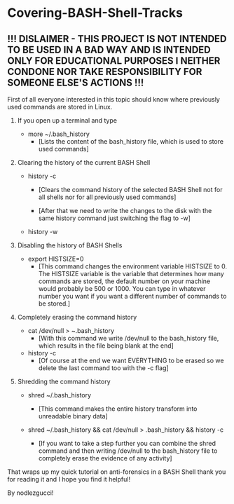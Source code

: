 # Covering-BASH-Shell-Tracks

## !!! DISLAIMER - THIS PROJECT IS NOT INTENDED TO BE USED IN A BAD WAY AND IS INTENDED ONLY FOR EDUCATIONAL PURPOSES I NEITHER CONDONE NOR TAKE RESPONSIBILITY FOR SOMEONE ELSE'S ACTIONS !!!

First of all everyone interested in this topic should know where previously used commands are stored in Linux.

1. If you open up a terminal and type

     - more ~/.bash_history
       - [Lists the content of the bash_history file, which is used to store used commands]

2. Clearing the history of the current BASH Shell

     - history -c
       - [Clears the command history of the selected BASH Shell not for all shells nor for all previously used commands]

       - [After that we need to write the changes to the disk with the same history command just switching the flag to -w]
     - history -w 

3. Disabling the history of BASH Shells

     - export HISTSIZE=0
       - [This command changes the environment variable HISTSIZE to 0. The HISTSIZE variable is the variable that determines how many commands are stored, the default number on your machine would probably be 500 or 1000. You can type in whatever number you want if you want a different number of commands to be stored.]

4. Completely erasing the command history 

     - cat /dev/null > ~.bash_history
       - [With this command we write /dev/null to the bash_history file, which results in the file being blank at the end]
     - history -c
       - [Of course at the end we want EVERYTHING to be erased so we delete the last command too with the -c flag]

5. Shredding the command history

     - shred ~/.bash_history
       - [This command makes the entire history transform into unreadable binary data]
       
     - shred ~/.bash_history && cat /dev/null > .bash_history && history -c  
       - [If you want to take a step further you can combine the shred command and then writing /dev/null to the bash_history file to completely erase the evidence of any activity]

That wraps up my quick tutorial on anti-forensics in a BASH Shell thank you for reading it and I hope you find it helpful!

By nodlezgucci!
